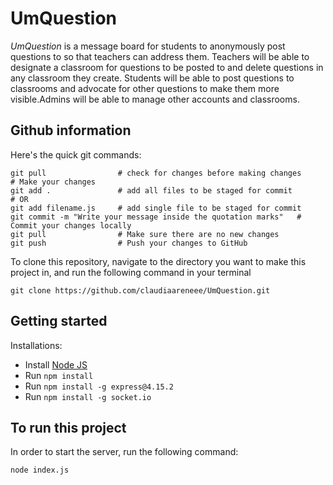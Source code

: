 # UmQuestion
*UmQuestion* is a message board for students to anonymously post questions to so that teachers can address them. Teachers will be able to designate a classroom for questions to be posted to and delete questions in any classroom they create. Students will be able to post questions to classrooms and advocate for other questions to make them more visible.Admins will be able to manage other accounts and classrooms.


## Github information
Here's the quick git commands:
```
git pull                # check for changes before making changes
# Make your changes
git add .               # add all files to be staged for commit
# OR 
git add filename.js     # add single file to be staged for commit
git commit -m "Write your message inside the quotation marks"   # Commit your changes locally
git pull                # Make sure there are no new changes
git push                # Push your changes to GitHub
```

To clone this repository, navigate to the directory you want to make this project in, and run the following command in your terminal
```
git clone https://github.com/claudiaareneee/UmQuestion.git
```

## Getting started
Installations:
- Install [Node JS](https://nodejs.org/en/download/)
- Run ```npm install```
- Run ```npm install -g express@4.15.2```
- Run ```npm install -g socket.io```

## To run this project
In order to start the server, run the following command:
```
node index.js
```